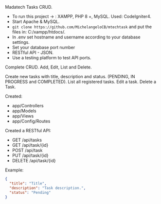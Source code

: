Madatech Tasks CRUD.


- To run this project -> : XAMPP, PHP 8 +, MySQL. Used: CodeIgniter4.
- Start Apache & MySQL.
- `` git clone https://github.com/MichelangeloCB/mtechtask `` and put the files in: C:/xampp/htdocs/.
- In .env set hostname and username according to your database settings.
- Set your database port number
- RESTful API - JSON.
- Use a testing platform to test API ports.

Complete CRUD. Add, Edit, List and Delete.

Create new tasks with title, description and status. (PENDING, IN PROGRESS and COMPLETED).
List all registered tasks.
Edit a task.
Delete a Task.


Created:

 * app/Controllers
 * app/Models
 * app/Views
 * app/Config/Routes


Created a RESTful API:

* GET /api/tasks
* GET /api/task/{id}
* POST /api/task
* PUT /api/task/{id}
* DELETE /api/task/{id}

Example:
  ```json
{
	"title": "Title",
	"description": "Task description.",
	"status": "Pending"
}
```
